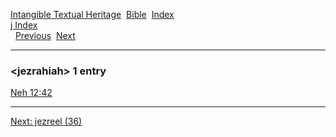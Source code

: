 [Intangible Textual Heritage](../../index)  [Bible](../index) 
[Index](index)   
[j Index](_j_)  
  [Previous](c06258)  [Next](c06260) 

------------------------------------------------------------------------

### &lt;jezrahiah&gt; 1 entry

[Neh 12:42](../kjv/neh012.htm#042)  

------------------------------------------------------------------------

[Next: jezreel (36)](c06260)
